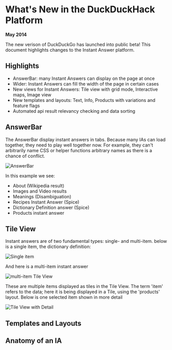 # What's New in the DuckDuckHack Platform

**May 2014**

The new verison of DuckDuckGo has launched into public beta!  This document highlights changes to the Instant Answer platform.

## Highlights

- AnswerBar: many Instant Answers can display on the page at once
- Wider: Instant Answers can fill the width of the page in certain cases
- New views for Instant Answers: Tile view with grid mode, Interactive maps, Image view
- New templates and layouts: Text, Info, Products with variations and feature flags
- Automated api result relevancy checking and data sorting

## AnswerBar

The AnswerBar display instant answers in tabs. Because many IAs can load together, they need to play well together now. For example, they can't arbitrarily name CSS or helper functions arbitrary names as there is a chance of conflict.


![AnswerBar](https://raw.github.com/duckduckgo/duckduckgo-documentation/master/duckduckhack/assets/coffee.png)

In this example we see:

- About (Wikipedia result)
- Images and Video results
- Meanings (Disambiguation)
- Recipes Instant Answer (Spice)
- Dictionary Definition answer (Spice)
- Products instant answer

## Tile View

Instant answers are of two fundamental types: single- and multi-item. below is a single item, the dictionary definition:

![Single item](https://raw.github.com/duckduckgo/duckduckgo-documentation/master/duckduckhack/assets/coffee_definition.png)

And here is a multi-item instant answer


![multi-item Tile View](https://raw.github.com/duckduckgo/duckduckgo-documentation/master/duckduckhack/assets/coffee_recipes.png)

These are multiple items displayed as tiles in the Tile View. The term 'item' refers to the data; here it is being displayed in a Tile, using the 'products' layout. Below is one selected item shown in more detail

![Tile View with Detail](https://raw.github.com/duckduckgo/duckduckgo-documentation/master/duckduckhack/assets/coffee_recipes_detail.png)

## Templates and Layouts


## Anatomy of an IA



